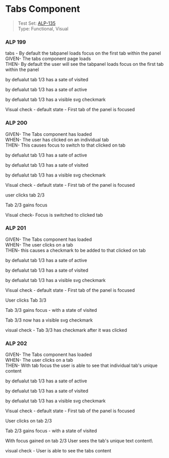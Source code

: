 # Tabs Component
> Test Set: [ALP-135](https://everfi.atlassian.net/browse/ALP-135)    
Type: Functional, Visual

<!-- include: cypress/integration/tab.js -->

### ALP 199

tabs - By default the tabpanel loads focus on the first tab within the panel\
GIVEN- The tabs component page loads\
THEN- By default the user will see the tabpanel loads focus on the first tab within the panel

by defualut tab 1/3 has a sate of visited

by defualut tab 1/3 has a sate of active

by defualut tab 1/3 has a visible svg checkmark

Visual check - default state -  First tab of the panel is focused

### ALP 200

GIVEN- The Tabs component has loaded\
WHEN- The user has clicked on an individual tab\
THEN- This causes focus to switch to that clicked on tab

by defualut tab 1/3 has a sate of active

by defualut tab 1/3 has a sate of visited

by defualut tab 1/3 has a visible svg checkmark

Visual check - default state -  First tab of the panel is focused

user clicks tab 2/3

Tab 2/3 gains focus

Visual check-  Focus is switched to clicked tab

### ALP 201

GIVEN- The Tabs component has loaded\
WHEN- The user clicks on a tab\
THEN- this causes a checkmark to be added to that clicked on tab

by defualut tab 1/3 has a sate of active

by defualut tab 1/3 has a sate of visited

by defualut tab 1/3 has a visible svg checkmark

Visual check - default state -  First tab of the panel is focused

User clicks Tab 3/3

Tab 3/3 gains focus - with a state of visited

Tab 3/3 now has a visible svg checkmark

visual check - Tab 3/3  has checkmark after it was clicked

### ALP 202

GIVEN- The Tabs component has loaded\
WHEN- The user clicks on a tab\
THEN- With tab focus the user is able to see that individual tab's unique content

by defualut tab 1/3 has a sate of active

by defualut tab 1/3 has a sate of visited

by defualut tab 1/3 has a visible svg checkmark

Visual check - default state -  First tab of the panel is focused

User clicks on tab 2/3

Tab 2/3 gains focus - with a state of visited

With focus gained on tab 2/3
User sees the tab's unique text content\

visual check -  User is able to see the tabs content

<!-- /include: cypress/integration/tab.js -->